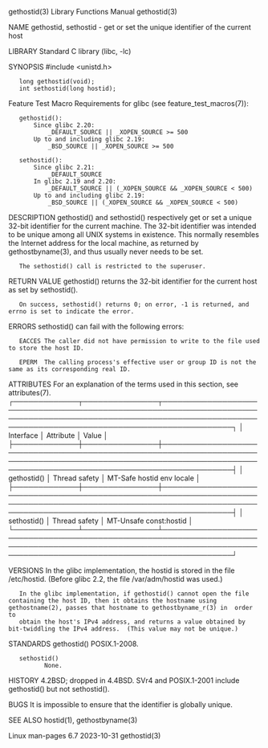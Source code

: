gethostid(3)                                                                              Library Functions Manual                                                                             gethostid(3)

NAME
       gethostid, sethostid - get or set the unique identifier of the current host

LIBRARY
       Standard C library (libc, -lc)

SYNOPSIS
       #include <unistd.h>

       long gethostid(void);
       int sethostid(long hostid);

   Feature Test Macro Requirements for glibc (see feature_test_macros(7)):

       gethostid():
           Since glibc 2.20:
               _DEFAULT_SOURCE || _XOPEN_SOURCE >= 500
           Up to and including glibc 2.19:
               _BSD_SOURCE || _XOPEN_SOURCE >= 500

       sethostid():
           Since glibc 2.21:
               _DEFAULT_SOURCE
           In glibc 2.19 and 2.20:
               _DEFAULT_SOURCE || (_XOPEN_SOURCE && _XOPEN_SOURCE < 500)
           Up to and including glibc 2.19:
               _BSD_SOURCE || (_XOPEN_SOURCE && _XOPEN_SOURCE < 500)

DESCRIPTION
       gethostid()  and sethostid() respectively get or set a unique 32-bit identifier for the current machine.  The 32-bit identifier was intended to be unique among all UNIX systems in existence.  This
       normally resembles the Internet address for the local machine, as returned by gethostbyname(3), and thus usually never needs to be set.

       The sethostid() call is restricted to the superuser.

RETURN VALUE
       gethostid() returns the 32-bit identifier for the current host as set by sethostid().

       On success, sethostid() returns 0; on error, -1 is returned, and errno is set to indicate the error.

ERRORS
       sethostid() can fail with the following errors:

       EACCES The caller did not have permission to write to the file used to store the host ID.

       EPERM  The calling process's effective user or group ID is not the same as its corresponding real ID.

ATTRIBUTES
       For an explanation of the terms used in this section, see attributes(7).
       ┌─────────────┬───────────────┬────────────────────────────────────────────────────────────────────────────────────────────────────────────────────────────────────────────────────────────────────┐
       │ Interface   │ Attribute     │ Value                                                                                                                                                              │
       ├─────────────┼───────────────┼────────────────────────────────────────────────────────────────────────────────────────────────────────────────────────────────────────────────────────────────────┤
       │ gethostid() │ Thread safety │ MT-Safe hostid env locale                                                                                                                                          │
       ├─────────────┼───────────────┼────────────────────────────────────────────────────────────────────────────────────────────────────────────────────────────────────────────────────────────────────┤
       │ sethostid() │ Thread safety │ MT-Unsafe const:hostid                                                                                                                                             │
       └─────────────┴───────────────┴────────────────────────────────────────────────────────────────────────────────────────────────────────────────────────────────────────────────────────────────────┘

VERSIONS
       In the glibc implementation, the hostid is stored in the file /etc/hostid.  (Before glibc 2.2, the file /var/adm/hostid was used.)

       In the glibc implementation, if gethostid() cannot open the file containing the host ID, then it obtains the hostname using gethostname(2), passes that hostname to gethostbyname_r(3) in  order  to
       obtain the host's IPv4 address, and returns a value obtained by bit-twiddling the IPv4 address.  (This value may not be unique.)

STANDARDS
       gethostid()
              POSIX.1-2008.

       sethostid()
              None.

HISTORY
       4.2BSD; dropped in 4.4BSD.  SVr4 and POSIX.1-2001 include gethostid() but not sethostid().

BUGS
       It is impossible to ensure that the identifier is globally unique.

SEE ALSO
       hostid(1), gethostbyname(3)

Linux man-pages 6.7                                                                              2023-10-31                                                                                    gethostid(3)
